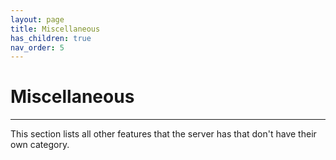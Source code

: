 ```yaml
---
layout: page
title: Miscellaneous
has_children: true
nav_order: 5
---
```


# **Miscellaneous**
---
This section lists all other features that the server has that don't have their own category.
